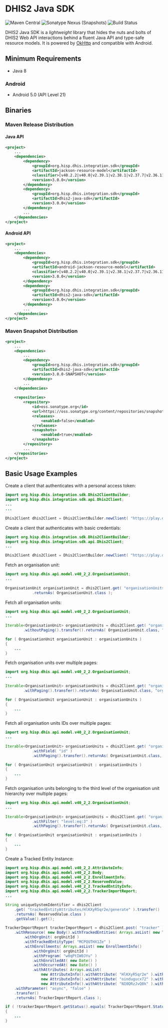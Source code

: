 # DHIS2 Java SDK

![Maven Central](https://img.shields.io/maven-central/v/org.hisp.dhis.integration.sdk/dhis2-java-sdk)
![Sonatype Nexus (Snapshots)](https://img.shields.io/nexus/s/org.hisp.dhis.integration.sdk/dhis2-java-sdk?server=https%3A%2F%2Foss.sonatype.org)
![Build Status](https://github.com/dhis2/dhis2-java-sdk/workflows/CI/badge.svg)

DHIS2 Java SDK is a _lightweight_ library that hides the nuts and bolts of DHIS2 Web API interactions behind a fluent Java API and type-safe resource models. It is powered by [OkHttp](https://square.github.io/okhttp/) and compatible with Android.

## Minimum Requirements

- Java 8

### Android

- Android 5.0 (API Level 21)

## Binaries

### Maven Release Distribution

#### Java API
```xml
<project>
    ...
    <dependencies>
        <dependency>
            <groupId>org.hisp.dhis.integration.sdk</groupId>
            <artifactId>jackson-resource-model</artifactId>
            <classifier>[v40.2.2|v40.0|v2.39.1|v2.38.1|v2.37.7|v2.36.11|v2.35.13]</classifier>
            <version>3.0.0</version>
        </dependency>
        <dependency>
            <groupId>org.hisp.dhis.integration.sdk</groupId>
            <artifactId>dhis2-java-sdk</artifactId>
            <version>3.0.0</version>
        </dependency>
        ...
    </dependencies>
</project>
```

#### Android API
```xml
<project>
    ...
    <dependencies>
        <dependency>
            <groupId>org.hisp.dhis.integration.sdk</groupId>
            <artifactId>android-jackson-resource-model</artifactId>
            <classifier>[v40.2.2|v40.0|v2.39.1|v2.38.1|v2.37.7|v2.36.11|v2.35.13]</classifier>
            <version>3.0.0</version>
        </dependency>
        <dependency>
            <groupId>org.hisp.dhis.integration.sdk</groupId>
            <artifactId>dhis2-java-sdk</artifactId>
            <version>3.0.0</version>
        </dependency>
        ...
    </dependencies>
</project>
```

### Maven Snapshot Distribution

```xml
<project>
    ...
    <dependencies>
        ...
        <dependency>
            <groupId>org.hisp.dhis.integration.sdk</groupId>
            <artifactId>dhis2-java-sdk</artifactId>
            <version>3.0.0-SNAPSHOT</version>
        </dependency>
        ...
    </dependencies>
    
    <repositories>
        <repository>
            <id>oss.sonatype.org</id>
            <url>https://oss.sonatype.org/content/repositories/snapshots</url>
            <releases>
                <enabled>false</enabled>
            </releases>
            <snapshots>
                <enabled>true</enabled>
            </snapshots>
        </repository>
        ...
    </repositories>
</project>
```

## Basic Usage Examples

Create a client that authenticates with a personal access token:

```java
import org.hisp.dhis.integration.sdk.Dhis2ClientBuilder;
import org.hisp.dhis.integration.sdk.api.Dhis2Client;
...
...
    
Dhis2Client dhis2Client = Dhis2ClientBuilder.newClient( "https://play.dhis2.org/40.2.2/api", "d2pat_apheulkR1x7ac8vr9vcxrFkXlgeRiFc94200032556" ).build();
```

Create a client that authenticates with basic credentials:

```java
import org.hisp.dhis.integration.sdk.Dhis2ClientBuilder;
import org.hisp.dhis.integration.sdk.api.Dhis2Client;
...

Dhis2Client dhis2Client = Dhis2ClientBuilder.newClient( "https://play.dhis2.org/40.2.2/api", "admin", "district" ).build()
```

Fetch an organisation unit:

```java
import org.hisp.dhis.api.model.v40_2_2.OrganisationUnit;
...
    
OrganisationUnit organisationUnit = dhis2Client.get( "organisationUnits/{id}", "fdc6uOvgoji" ).transfer()
            .returnAs( OrganisationUnit.class );
```

Fetch all organisation units:

```java
import org.hisp.dhis.api.model.v40_2_2.OrganisationUnit;
...
    
Iterable<OrganisationUnit> organisationUnits = dhis2Client.get( "organisationUnits" )
        .withoutPaging().transfer().returnAs( OrganisationUnit.class, "organisationUnits" );

for ( OrganisationUnit organisationUnit : organisationUnits )
{
    ...
}
```

Fetch organisation units over multiple pages:

```java
import org.hisp.dhis.api.model.v40_2_2.OrganisationUnit;
...
    
Iterable<OrganisationUnit> organisationUnits = dhis2Client.get( "organisationUnits" )
        .withPaging().transfer().returnAs( OrganisationUnit.class, "organisationUnits" );

for ( OrganisationUnit organisationUnit : organisationUnits )
{
    ...
}
```

Fetch all organisation units IDs over multiple pages:

```java
import org.hisp.dhis.api.model.v40_2_2.OrganisationUnit;
...
    
Iterable<OrganisationUnit> organisationUnits = dhis2Client.get( "organisationUnits" )
            .withField( "id" )
            .withPaging().transfer().returnAs( OrganisationUnit.class, "organisationUnits" );

for ( OrganisationUnit organisationUnit : organisationUnits )
{
    ...
}
```

Fetch organisation units belonging to the third level of the organisation unit hierarchy over multiple pages:

```java
import org.hisp.dhis.api.model.v40_2_2.OrganisationUnit;
...
    
Iterable<OrganisationUnit> organisationUnits = dhis2Client.get( "organisationUnits" )
            .withFilter( "level:eq:3" )
            .withPaging().transfer().returnAs( OrganisationUnit.class, "organisationUnits" );

for ( OrganisationUnit organisationUnit : organisationUnits )
{
    ...
}
```

Create a Tracked Entity Instance:

```java
import org.hisp.dhis.api.model.v40_2_2.AttributeInfo;
import org.hisp.dhis.api.model.v40_2_2.Body;
import org.hisp.dhis.api.model.v40_2_2.EnrollmentInfo;
import org.hisp.dhis.api.model.v40_2_2.ReservedValue;
import org.hisp.dhis.api.model.v40_2_2.TrackedEntityInfo;
import org.hisp.dhis.api.model.v40_2_2.TrackerImportReport;
...

String uniqueSystemIdentifier = dhis2Client
    .get( "trackedEntityAttributes/HlKXyR5qr2e/generate" ).transfer()
    .returnAs( ReservedValue.class )
    .getValue().get();

TrackerImportReport trackerImportReport = dhis2Client.post( "tracker" )
    .withResource( new Body().withTrackedEntities( Arrays.asList( new TrackedEntityInfo()
        .withOrgUnit( orgUnitId )
        .withTrackedEntityType( "MCPQUTHX1Ze" )
        .withEnrollments( Arrays.asList( new EnrollmentInfo()
            .withOrgUnit( orgUnitId )
            .withProgram( "w0qPtIW0JYu" )
            .withEnrolledAt( new Date() )
            .withOccurredAt( new Date() )
            .withAttributes( Arrays.asList(
                new AttributeInfo().withAttribute( "HlKXyR5qr2e" ).withValue( uniqueSystemIdentifier ),
                new AttributeInfo().withAttribute( "oindugucx72" ).withValue( "Male" ),
                new AttributeInfo().withAttribute( "NI0QRzJvQ0k" ).withValue( "2023-01-01" ) ) ) ) ) ) ) )
    .withParameter( "async", "false" )
    .transfer()
    .returnAs( TrackerImportReport.class );

if ( !trackerImportReport.getStatus().equals( TrackerImportReport.StatusRef.OK ) )
{
    ...
}
```

